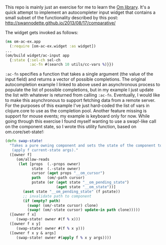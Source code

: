 This repo is mainly just an exercise for me to learn the [Om library](https://github.com/swannodette/om). It's a quick attempt to implement an autocompleter input widget
that contains a small subset of the functionality described by this post:
http://swannodette.github.io/2013/08/17/comparative/

The widget gets invoked as follows:
```clojure
(ns om-ac-ex.app
  (:require [om-ac-ex.widget :as widget])
...
(om/build widget/ac-input app
  {:state {:sel-ch sel-ch
           :ac-fn #(search 10 utils/cc-vars %)}})
```
`:ac-fn` specifies a function that takes a single argument (the value of the input field) and returns a vector of possible completions. The original autocompletion example I linked to above used an asynchronous process to populate the list of possible completions, but in my example I just update the list with whatever is returned from calling `:ac-fn`. Eventually, I would like to make this asynchronous to support fetching data from a remote server. For the purposes of this example I've just hard-coded the list of vars in clojure.core to use as the completion pool.
Another feature missing is support for mouse events; my example is keyboard only for now.
While going through this exercise I found myself wanting to use a swap!-like call on the component state, so I wrote this utility function, based on om.core/set-state!:
```clojure
(defn swap-state!
  "Takes a pure owning component and sets the state of the component to be:
   (apply f current-state args)."
  ([owner f]
     (om/allow-reads
      (let [props  (.-props owner)
            state  (.-state owner)
            cursor (aget props "__om_cursor")
            path   (om/-path cursor)
            pstate (or (aget state "__om_pending_state")
                       (aget state "__om_state"))]
        (aset state "__om_pending_state" (f pstate))
        ;; invalidate path to component
        (if (empty? path)
          (swap! (om/-state cursor) clone)
          (swap! (om/-state cursor) update-in path clone)))))
  ([owner f x]
     (swap-state! owner #(f % x)))
  ([owner f x y]
     (swap-state! owner #(f % x y)))
  ([owner f x y & args]
     (swap-state! owner #(apply f % x y args))))
```